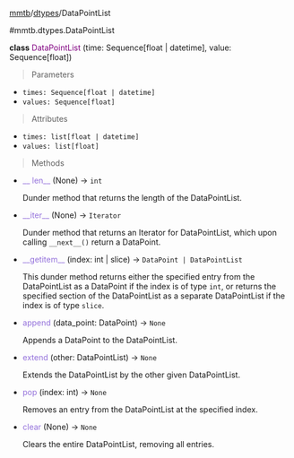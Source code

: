 [mmtb](../../README.md)/[dtypes](../dtypes.md)/DataPointList

#mmtb.dtypes.DataPointList

**class** <span style="color:purple;">DataPointList</span> (time: Sequence[float | datetime], value: Sequence[float])

> Parameters

+ `times: Sequence[float | datetime]`
+ `values: Sequence[float]`

> Attributes

+ `times: list[float | datetime]`
+ `values: list[float]`

> Methods

+ <span style="color:mediumpurple;">\_\_ len\_\_</span> (None) -> `int`
    
    Dunder method that returns the length of the DataPointList.

+ <span style="color:mediumpurple;">\_\_iter\_\_</span> (None) -> `Iterator`
    
    Dunder method that returns an Iterator for DataPointList, which upon calling `__next__()` return a DataPoint.

+ <span style="color:mediumpurple;">\_\_getitem\_\_</span> (index: int | slice) -> `DataPoint | DataPointList`
    
    This dunder method returns either the specified entry from the DataPointList as a DataPoint if the index is of type `int`, or returns the specified section of the DataPointList as a separate DataPointList if the index is of type `slice`.

+ <span style="color:mediumpurple;">append</span> (data_point: DataPoint) -> `None`

    Appends a DataPoint to the DataPointList.

+ <span style="color:mediumpurple;">extend</span> (other: DataPointList) -> `None`

    Extends the DataPointList by the other given DataPointList.

+ <span style="color:mediumpurple;">pop</span> (index: int) -> `None`

    Removes an entry from the DataPointList at the specified index.

+ <span style="color:mediumpurple;">clear</span> (None) -> `None`

    Clears the entire DataPointList, removing all entries.